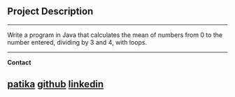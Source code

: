 **Project Description**
---
---

Write a program in Java that calculates the mean of numbers from 0 to the number entered, dividing by 3 and 4, with loops.
___

**Contact**

[patika](https://app.patika.dev/betulozgen)
[github](https://github.com/betussozgen)
[linkedin](https://www.linkedin.com/in/fatma-bet%C3%BCl-%C3%B6zgen-0a1962195/)
----